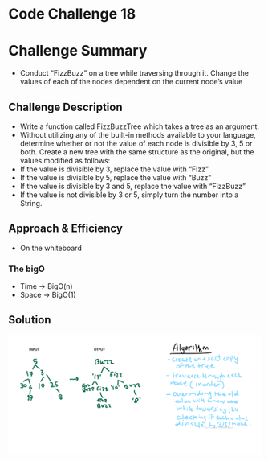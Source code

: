 
# Code Challenge 18

# Challenge Summary
- Conduct “FizzBuzz” on a tree while traversing through it. Change the values of each of the nodes dependent on the current node’s value

## Challenge Description
- Write a function called FizzBuzzTree which takes a tree as an argument.
- Without utilizing any of the built-in methods available to your language, determine whether or not the value of each node is divisible by 3, 5 or both. Create a new tree with the same structure as the original, but the values modified as follows:
 - If the value is divisible by 3, replace the value with “Fizz”
 - If the value is divisible by 5, replace the value with “Buzz”
 - If the value is divisible by 3 and 5, replace the value with “FizzBuzz”
 - If the value is not divisible by 3 or 5, simply turn the number into a String.

## Approach & Efficiency 
- On the whiteboard

### The bigO
- Time -> BigO(n)
- Space -> BigO(1)

## Solution
![Code challenge 18 Whiteboard](../../assets/cc18.png)

